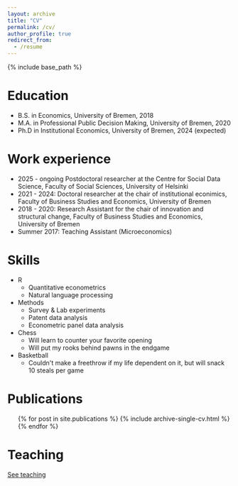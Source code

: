 ```yaml
---
layout: archive
title: "CV"
permalink: /cv/
author_profile: true
redirect_from:
  - /resume
---
```


{% include base_path %}

Education
======
* B.S. in Economics, University of Bremen, 2018
* M.A. in Professional Public Decision Making, University of Bremen, 2020
* Ph.D in Institutional Economics, University of Bremen, 2024 (expected)

Work experience
======
* 2025 - ongoing Postdoctoral researcher at the Centre for Social Data Science, Faculty of Social Sciences, University of Helsinki
* 2021 - 2024: Doctoral researcher at the chair of institutional econimics, Faculty of Business Studies and Economics, University of Bremen
* 2018 - 2020: Research Assistant for the chair of innovation and structural change, Faculty of Business Studies and Economics, University of Bremen
* Summer 2017: Teaching Assistant (Microeconomics)

Skills
======
* R
  * Quantitative econometrics
  * Natural language processing
* Methods
  * Survey & Lab experiments
  * Patent data analysis
  * Econometric panel data analysis
* Chess
  * Will learn to counter your favorite opening
  * Will put my rooks behind pawns in the endgame
* Basketball
  * Couldn't make a freethrow if my life dependent on it, but will snack 10 steals per game

Publications
======
  <ul>{% for post in site.publications %}
    {% include archive-single-cv.html %}
  {% endfor %}</ul>
  
Teaching
======
[See teaching](https://dkarpa.github.io/teaching/)
  

